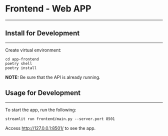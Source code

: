 <!-- @format -->

# Frontend - Web APP

---

## Install for Development

---

Create virtual environment:

```shell
cd app-frontend
poetry shell
poetry install
```

**NOTE:** Be sure that the API is already running.

## Usage for Development

---

To start the app, run the following:

```shell
streamlit run frontend/main.py --server.port 8501
```

Access http://127.0.0.1:8501/ to see the app.
